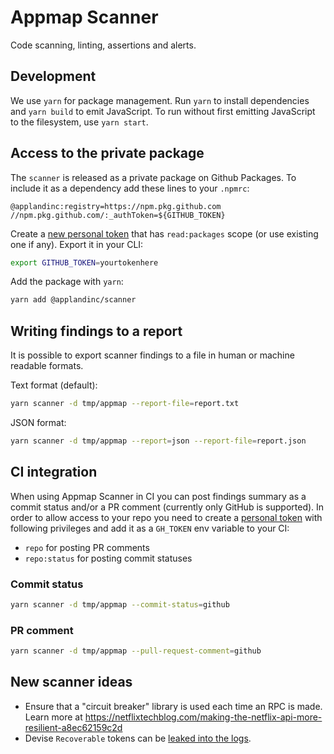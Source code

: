 # Appmap Scanner

Code scanning, linting, assertions and alerts.

## Development

We use `yarn` for package management. Run `yarn` to install dependencies and `yarn build` to emit
JavaScript. To run without first emitting JavaScript to the filesystem, use `yarn start`.

## Access to the private package

The `scanner` is released as a private package on Github Packages. To include it as a dependency add
these lines to your `.npmrc`:

```
@applandinc:registry=https://npm.pkg.github.com
//npm.pkg.github.com/:_authToken=${GITHUB_TOKEN}
```

Create a [new personal token](https://github.com/settings/tokens/new) that has `read:packages` scope
(or use existing one if any). Export it in your CLI:

```bash
export GITHUB_TOKEN=yourtokenhere
```

Add the package with `yarn`:

```bash
yarn add @applandinc/scanner
```

## Writing findings to a report
It is possible to export scanner findings to a file in human or machine  readable formats.

Text format (default):
```bash
yarn scanner -d tmp/appmap --report-file=report.txt
```

JSON format:
```bash
yarn scanner -d tmp/appmap --report=json --report-file=report.json
```

## CI integration
When using Appmap Scanner in CI you can post findings summary as a commit status and/or a PR comment 
(currently only GitHub is supported). In order to allow access to your repo you need to create a 
[personal token](https://github.com/settings/tokens/new) with following privileges and add it as a `GH_TOKEN` env variable
to your CI:
* `repo` for posting PR comments
* `repo:status` for posting commit statuses

### Commit status
```bash
yarn scanner -d tmp/appmap --commit-status=github
```

### PR comment
```bash
yarn scanner -d tmp/appmap --pull-request-comment=github
```

## New scanner ideas

* Ensure that a "circuit breaker" library is used each time an RPC is made. Learn more at https://netflixtechblog.com/making-the-netflix-api-more-resilient-a8ec62159c2d
* Devise `Recoverable` tokens can be [leaked into the logs](https://github.com/heartcombo/devise#password-reset-tokens-and-rails-logs).


